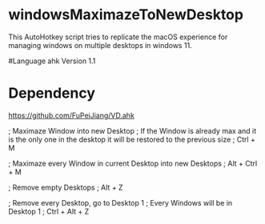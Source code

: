 # windowsMaximazeToNewDesktop
This AutoHotkey script tries to replicate the macOS experience for managing windows on multiple desktops in windows 11.

#Language
ahk Version 1.1

# Dependency
https://github.com/FuPeiJiang/VD.ahk

; Maximaze Window into new Desktop
; If the Window is already max and it is the only one in the desktop it will be restored to the previous size
; Ctrl + M

; Maximaze every Window in current Desktop into new Desktops
; Alt + Ctrl + M

; Remove empty Desktops
; Alt + Z

; Remove every Desktop, go to Desktop 1
; Every Windows will be in Desktop 1
; Ctrl + Alt + Z
